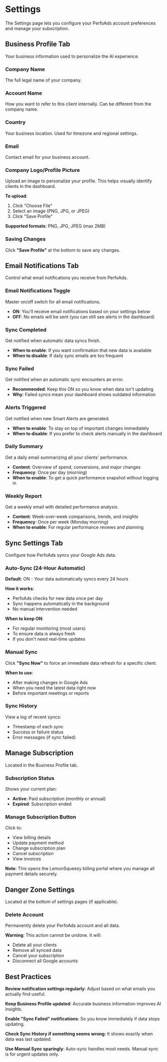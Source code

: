 # Settings

The Settings page lets you configure your PerfoAds account preferences and manage your subscription.

## Business Profile Tab

Your business information used to personalize the AI experience.

### Company Name
The full legal name of your company.

### Account Name
How you want to refer to this client internally. Can be different from the company name.

### Country
Your business location. Used for timezone and regional settings.

### Email
Contact email for your business account.

### Company Logo/Profile Picture
Upload an image to personalize your profile. This helps visually identify clients in the dashboard.

**To upload**:
1. Click "Choose File"
2. Select an image (PNG, JPG, or JPEG)
3. Click "Save Profile"

**Supported formats**: PNG, JPG, JPEG (max 2MB)

### Saving Changes
Click **"Save Profile"** at the bottom to save any changes.

## Email Notifications Tab

Control what email notifications you receive from PerfoAds.

### Email Notifications Toggle
Master on/off switch for all email notifications.
- **ON**: You'll receive email notifications based on your settings below
- **OFF**: No emails will be sent (you can still see alerts in the dashboard)

### Sync Completed
Get notified when automatic data syncs finish.
- **When to enable**: If you want confirmation that new data is available
- **When to disable**: If daily sync emails are too frequent

### Sync Failed
Get notified when an automatic sync encounters an error.
- **Recommended**: Keep this ON so you know when data isn't updating
- **Why**: Failed syncs mean your dashboard shows outdated information

### Alerts Triggered
Get notified when new Smart Alerts are generated.
- **When to enable**: To stay on top of important changes immediately
- **When to disable**: If you prefer to check alerts manually in the dashboard

### Daily Summary
Get a daily email summarizing all your clients' performance.
- **Content**: Overview of spend, conversions, and major changes
- **Frequency**: Once per day (morning)
- **When to enable**: To get a quick performance snapshot without logging in

### Weekly Report
Get a weekly email with detailed performance analysis.
- **Content**: Week-over-week comparisons, trends, and insights
- **Frequency**: Once per week (Monday morning)
- **When to enable**: For regular performance reviews and planning

## Sync Settings Tab

Configure how PerfoAds syncs your Google Ads data.

### Auto-Sync (24-Hour Automatic)
**Default**: ON - Your data automatically syncs every 24 hours

**How it works**:
- PerfoAds checks for new data once per day
- Sync happens automatically in the background
- No manual intervention needed

**When to keep ON**:
- For regular monitoring (most users)
- To ensure data is always fresh
- If you don't need real-time updates

### Manual Sync
Click **"Sync Now"** to force an immediate data refresh for a specific client.

**When to use**:
- After making changes in Google Ads
- When you need the latest data right now
- Before important meetings or reports

### Sync History
View a log of recent syncs:
- Timestamp of each sync
- Success or failure status
- Error messages (if sync failed)

## Manage Subscription

Located in the Business Profile tab.

### Subscription Status
Shows your current plan:
- **Active**: Paid subscription (monthly or annual)
- **Expired**: Subscription ended

### Manage Subscription Button
Click to:
- View billing details
- Update payment method
- Change subscription plan
- Cancel subscription
- View invoices

**Note**: This opens the LemonSqueezy billing portal where you manage all payment details securely.

## Danger Zone Settings

Located at the bottom of settings pages (if applicable).

### Delete Account
Permanently delete your PerfoAds account and all data.

**Warning**: This action cannot be undone. It will:
- Delete all your clients
- Remove all synced data
- Cancel your subscription
- Disconnect all Google accounts

## Best Practices

**Review notification settings regularly**: Adjust based on what emails you actually find useful.

**Keep Business Profile updated**: Accurate business information improves AI insights.

**Enable "Sync Failed" notifications**: So you know immediately if data stops updating.

**Check Sync History if something seems wrong**: It shows exactly when data was last updated.

**Use Manual Sync sparingly**: Auto-sync handles most needs. Manual sync is for urgent updates only.
